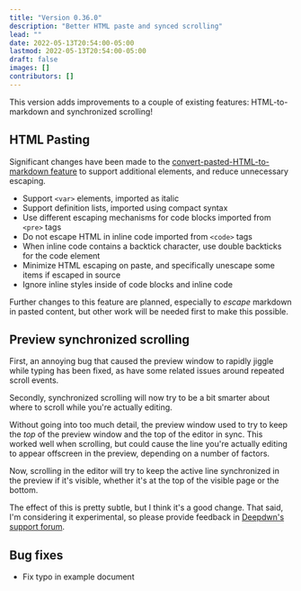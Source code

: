 ```yaml
---
title: "Version 0.36.0"
description: "Better HTML paste and synced scrolling"
lead: ""
date: 2022-05-13T20:54:00-05:00
lastmod: 2022-05-13T20:54:00-05:00
draft: false
images: []
contributors: []
---
```


This version adds improvements to a couple of existing features: HTML-to-markdown and synchronized scrolling!

## HTML Pasting

Significant changes have been made to the [convert-pasted-HTML-to-markdown feature](https://support.deepdwn.com/changelog/version-0-31-0/) to support additional elements, and reduce unnecessary escaping.

* Support `<var>` elements, imported as italic
* Support definition lists, imported using compact syntax
* Use different escaping mechanisms for code blocks imported from `<pre>` tags
* Do not escape HTML in inline code imported from `<code>` tags
* When inline code contains a backtick character, use double backticks for the code element
* Minimize HTML escaping on paste, and specifically unescape some items if escaped in source
* Ignore inline styles inside of code blocks and inline code

Further changes to this feature are planned, especially to _escape_ markdown in pasted content, but other work will be needed first to make this possible.

## Preview synchronized scrolling

First, an annoying bug that caused the preview window to rapidly jiggle while typing has been fixed, as have some related issues around repeated scroll events.

Secondly, synchronized scrolling will now try to be a bit smarter about where to scroll while you're actually editing.

Without going into too much detail, the preview window used to try to keep the _top_ of the preview window and the top of the editor in sync. This worked well when scrolling, but could cause the line you're actually editing to appear offscreen in the preview, depending on a number of factors.

Now, scrolling in the editor will try to keep the active line synchronized in the preview if it's visible, whether it's at the top of the visible page or the bottom.

The effect of this is pretty subtle, but I think it's a good change. That said, I'm considering it experimental, so please provide feedback in [Deepdwn's support forum](https://itch.io/board/1147311/support).

## Bug fixes

* Fix typo in example document